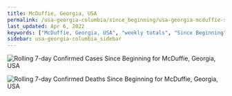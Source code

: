 ```yaml
---
title: McDuffie, Georgia, USA
permalink: /usa-georgia-columbia/since_beginning/usa-georgia-mcduffie-since_beginning.html
last_updated: Apr 6, 2022
keywords: ["McDuffie, Georgia, USA", "weekly totals", "Since Beginning"]
sidebar: usa-georgia-columbia_sidebar
---
```


![Rolling 7-day Confirmed Cases Since Beginning for McDuffie, Georgia, USA](/covid_tracker/images/graphs/usa-georgia-mcduffie-rolling_7_days_confirmed-since_beginning_graph.png)

![Rolling 7-day Confirmed Deaths Since Beginning for McDuffie, Georgia, USA](/covid_tracker/images/graphs/usa-georgia-mcduffie-rolling_7_days_deaths-since_beginning_graph.png)
